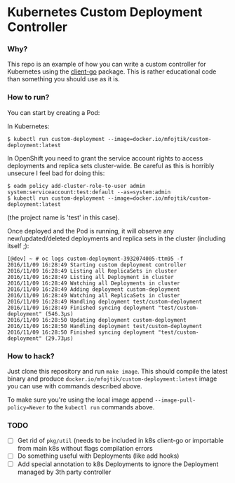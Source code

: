 # Kubernetes Custom Deployment Controller

### Why?

This repo is an example of how you can write a custom controller for Kubernetes using the
[client-go]() package.
This is rather educational code than something you should use as it is.


### How to run?

You can start by creating a Pod:

In Kubernetes:

```
$ kubectl run custom-deployment --image=docker.io/mfojtik/custom-deployment:latest
```

In OpenShift you need to grant the service account rights to access deployments and
replica sets cluster-wide. Be careful as this is horribly unsecure I feel bad for doing
this:

```
$ oadm policy add-cluster-role-to-user admin system:serviceaccount:test:default --as=system:admin
$ kubectl run custom-deployment --image=docker.io/mfojtik/custom-deployment:latest
```

(the project name is 'test' in this case).

Once deployed and the Pod is running, it will observe any new/updated/deleted deployments
and replica sets in the cluster (including itself ;):

```
[@dev] ~ # oc logs custom-deployment-3932074005-ttm95 -f
2016/11/09 16:28:49 Starting custom deployment controller
2016/11/09 16:28:49 Listing all ReplicaSets in cluster
2016/11/09 16:28:49 Listing all Deployment in cluster
2016/11/09 16:28:49 Watching all Deployments in cluster
2016/11/09 16:28:49 Adding deployment custom-deployment
2016/11/09 16:28:49 Watching all ReplicaSets in cluster
2016/11/09 16:28:49 Handling deployment test/custom-deployment
2016/11/09 16:28:49 Finished syncing deployment "test/custom-deployment" (546.3µs)
2016/11/09 16:28:50 Updating deployment custom-deployment
2016/11/09 16:28:50 Handling deployment test/custom-deployment
2016/11/09 16:28:50 Finished syncing deployment "test/custom-deployment" (29.73µs)
```

### How to hack?

Just clone this repository and run `make image`. This should compile the latest binary and
produce `docker.io/mfojtik/custom-deployment:latest` image you can use with commands
described above.

To make sure you're using the local image append `--image-pull-policy=Never` to the `kubectl run`
commands above.

### TODO

- [ ] Get rid of `pkg/util` (needs to be included in k8s client-go or importable from main k8s without flags compilation errors
- [ ] Do something useful with Deployments (like add hooks)
- [ ] Add special annotation to k8s Deployments to ignore the Deployment managed by 3th party controller
